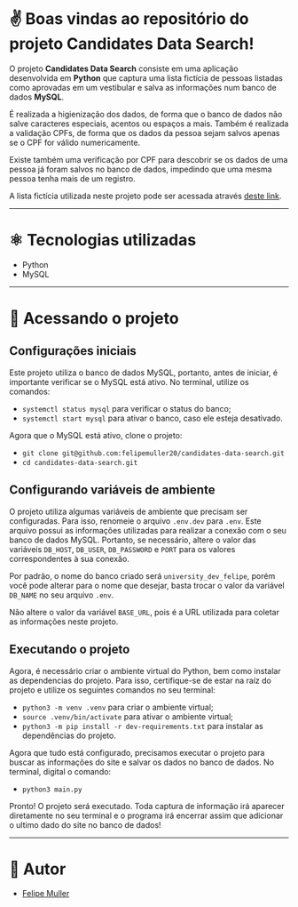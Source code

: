 # ✌️ Boas vindas ao repositório do projeto Candidates Data Search!

O projeto **Candidates Data Search** consiste em uma aplicação desenvolvida em **Python** que captura uma lista fictícia de pessoas listadas como aprovadas em um vestibular e salva as informações num banco de dados **MySQL**.

É realizada a higienização dos dados, de forma que o banco de dados não salve caracteres especiais, acentos ou espaços a mais. Também é realizada a validação CPFs, de forma que os dados da pessoa sejam salvos apenas se o CPF for válido numericamente.

Existe também uma verificação por CPF para descobrir se os dados de uma pessoa já foram salvos no banco de dados, impedindo que uma mesma pessoa tenha mais de um registro.

A lista fictícia utilizada neste projeto pode ser acessada através [deste link](https://sample-university-site.herokuapp.com/).

---

# ⚛️ Tecnologias utilizadas

- Python
- MySQL

---

# 👀 Acessando o projeto

## Configurações iniciais

Este projeto utiliza o banco de dados MySQL, portanto, antes de iniciar, é importante verificar se o MySQL está ativo. No terminal, utilize os comandos:

- `systemctl status mysql` para verificar o status do banco;
- `systemctl start mysql` para ativar o banco, caso ele esteja desativado.

Agora que o MySQL está ativo, clone o projeto:

- `git clone git@github.com:felipemuller20/candidates-data-search.git`
- `cd candidates-data-search.git`

## Configurando variáveis de ambiente

O projeto utiliza algumas variáveis de ambiente que precisam ser configuradas. Para isso, renomeie o arquivo `.env.dev` para `.env`. Este arquivo possui as informações utilizadas para realizar a conexão com o seu banco de dados MySQL. Portanto, se necessário, altere o valor das variáveis `DB_HOST`, `DB_USER`, `DB_PASSWORD` e `PORT` para os valores correspondentes à sua conexão.

Por padrão, o nome do banco criado será `university_dev_felipe`, porém você pode alterar para o nome que desejar, basta trocar o valor da variável `DB_NAME` no seu arquivo `.env`.

Não altere o valor da variável `BASE_URL`, pois é a URL utilizada para coletar as informações neste projeto.

## Executando o projeto

Agora, é necessário criar o ambiente virtual do Python, bem como instalar as dependencias do projeto. Para isso, certifique-se de estar na raíz do projeto e utilize os seguintes comandos no seu terminal:

- `python3 -m venv .venv` para criar o ambiente virtual;
- `source .venv/bin/activate` para ativar o ambiente virtual;
- `python3 -m pip install -r dev-requirements.txt` para instalar as dependências do projeto.

Agora que tudo está configurado, precisamos executar o projeto para buscar as informações do site e salvar os dados no banco de dados. No terminal, digital o comando:

- `python3 main.py`

Pronto! O projeto será executado. Toda captura de informação irá aparecer diretamente no seu terminal e o programa irá encerrar assim que adicionar o ultimo dado do site no banco de dados!

---

# 👥 Autor
- [Felipe Muller](https://github.com/felipemuller20)
